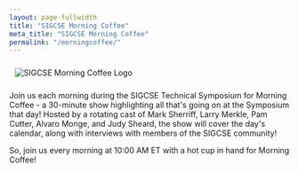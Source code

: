 ```yaml
---
layout: page-fullwidth
title: "SIGCSE Morning Coffee"
meta_title: "SIGCSE Morning Coffee"
permalink: "/morningcoffee/"
---
```


<img src="{{site.url}}/images/SIGCSETS21-Coffee-header.png" alt="SIGCSE Morning Coffee Logo" style="padding: 10px" />

Join us each morning during the SIGCSE Technical Symposium for Morning Coffee - a 30-minute show highlighting all that's going on at the Symposium that day!  Hosted by a rotating cast of Mark Sherriff, Larry Merkle, Pam Cutter, Alvaro Monge, and Judy Sheard, the show will cover the day's calendar, along with interviews with members of the SIGCSE community!

So, join us every morning at 10:00 AM ET with a hot cup in hand for Morning Coffee!